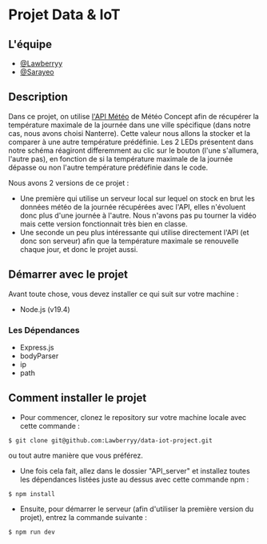 # Projet Data & IoT

## L'équipe
- [@Lawberryy](https://github.com/Lawberryy)
- [@Sarayeo](https://github.com/Sarayeo)

## Description
Dans ce projet, on utilise [l'API Météo](https://api.meteo-concept.com/documentation) de Météo Concept afin de récupérer la température maximale de la journée dans une ville spécifique (dans notre cas, nous avons choisi Nanterre). Cette valeur nous allons la stocker et la comparer à une autre température prédéfinie. Les 2 LEDs présentent dans notre schéma réagiront differemment au clic sur le bouton (l'une s'allumera, l'autre pas), en fonction de si la température maximale de la journée dépasse ou non l'autre température prédéfinie dans le code.

Nous avons 2 versions de ce projet :
- Une première qui utilise un serveur local sur lequel on stock en brut les données météo de la journée récupérées avec l'API, elles n'évoluent donc plus d'une journée à l'autre.
Nous n'avons pas pu tourner la vidéo mais cette version fonctionnait très bien en classe.
- Une seconde un peu plus intéressante qui utilise directement l'API (et donc son serveur) afin que la température maximale se renouvelle chaque jour, et donc le projet aussi.

## Démarrer avec le projet

Avant toute chose, vous devez installer ce qui suit sur votre machine :
- Node.js (v19.4)

### Les Dépendances
- Express.js
- bodyParser
- ip
- path

## Comment installer le projet

- Pour commencer, clonez le repository sur votre machine locale avec cette commande :
```shell
$ git clone git@github.com:Lawberryy/data-iot-project.git
```
ou tout autre manière que vous préférez.
- Une fois cela fait, allez dans le dossier "API_server" et installez toutes les dépendances listées juste au dessus avec cette commande npm :
```shell
$ npm install
```
- Ensuite, pour démarrer le serveur (afin d'utiliser la première version du projet), entrez la commande suivante :
```shell
$ npm run dev
```
